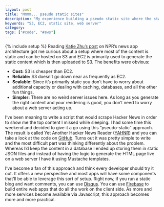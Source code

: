```yaml
---
layout: post
title: "Mmmm... pseudo static sites"
description: "My experience building a pseudo static site where the static site is hosted on S3 and is generated dynamically."
keywords: "S3, EC2, static site, web server"
category:
tags: ["#code", "#aws"]
---
```

{% include setup %}
Reading <a href="http://blog.apps.npr.org/2013/02/14/app-template-redux.html" target="_blank">Katie Zhu’s post</a> on NPR’s news app architecture got me curious about a setup where most of the content is static and can be hosted on S3 and EC2 is primarily used to generate the static content which is then uploaded to S3. The benefits were obvious:

<ul>
<li><strong>Cost:</strong> S3 is cheaper than EC2.</li>
<li><strong>Reliable:</strong> S3 doesn’t go down near as frequently as EC2.</li>
<li><strong>Scalable:</strong> Since it’s primarily static you don’t have to worry about additional capacity or dealing with caching, databases, and all the other fun things.</li>
<li><strong>Simpler:</strong> There are no weird server issues here. As long as you generate the right content and your rendering is good, you don’t need to worry about a web server acting up.</li>
</ul>

I’ve been meaning to write a script that would scrape Hacker News in order to show me the top content I missed while sleeping. I had some time this weekend and decided to give it a go using this “pseudo-static” approach. The result is called Yet Another Hacker News Reader (<a href="http://yahnr.dangoldin.com/" target="_blank">YAHNR</a>) and you can take a look at the code on <a href="https://github.com/dangoldin/yahnr" target="_blank">GitHub</a>. Turns out it was pretty simple to write and the most difficult part was thinking differently about the problem. Whereas I’d keep the content in a database I ended up storing them in static JSON files and instead of having the logic to generate the HTML page live on a web server I have it using Mustache templates.

I’ve become a fan of this approach and think every developer should try it out. It offers a new perspective and most apps will have some components that’ll be able to leverage this sort of setup. Right now, if you run a static blog and want comments, you can use <a href="http://disqus.com/" target="_blank">Disqus</a>. You can use <a href="https://www.firebase.com/" target="_blank">Firebase</a> to build entire web apps that do all the work on the client side. As more and more services become available via Javascript, this approach becomes more and more practical.
